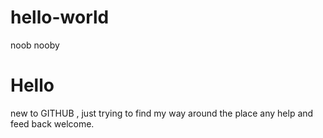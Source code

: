 # hello-world
noob nooby 

Hello
=======

new to GITHUB , just trying to find my way around the place 
any help and feed back welcome. 
